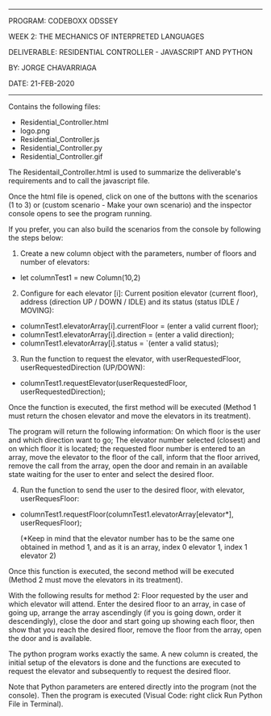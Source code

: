 ***
PROGRAM:			CODEBOXX ODSSEY

WEEK 2:				THE MECHANICS OF INTERPRETED LANGUAGES 

DELIVERABLE:  RESIDENTIAL CONTROLLER - JAVASCRIPT AND PYTHON  

BY:           JORGE CHAVARRIAGA     

DATE:         21-FEB-2020    

***

Contains the following files:

* Residential_Controller.html
* logo.png
* Residential_Controller.js
* Residential_Controller.py
* Residential_Controller.gif

The Residentail_Controller.html is used to summarize the deliverable's requirements and to call the javascript file.

Once the html file is opened, click on one of the buttons with the scenarios (1 to 3) or (custom scenario - Make your own 
scenario) and the inspector console opens to see the program running.

If you prefer, you can also build the scenarios from the console by following the steps below:

1. Create a new column object with the parameters, number of floors and number of elevators:

* let columnTest1 = new Column(10,2)

2. Configure for each elevator [i]: Current position elevator (current floor), address (direction UP / DOWN / IDLE) and its 
   status (status IDLE / MOVING):
* columnTest1.elevatorArray[i].currentFloor = (enter a valid current floor);
* columnTest1.elevatorArray[i].direction = (enter a valid direction);
* columnTest1.elevatorArray[i].status = `(enter a valid status);

3. Run the function to request the elevator, with userRequestedFloor, userRequestedDirection (UP/DOWN):
* columnTest1.requestElevator(userRequestedFloor, userRequestedDirection);

Once the function is executed, the first method will be executed (Method 1 must return the chosen elevator and move the
elevators in its treatment).

The program will return the following information: On which floor is the user and which direction want to go; The elevator
number selected (closest) and on which floor it is located; the requested floor number is entered to an array, move the
elevator to the floor of the call, inform that the floor arrived, remove the call from the array, open the door 
and remain in an available state waiting for the user to enter and select the desired floor.

4. Run the function to send the user to the desired floor, with elevator, userRequesFloor:
* columnTest1.requestFloor(columnTest1.elevatorArray[elevator*], userRequesFloor);

	(*Keep in mind that the elevator number has to be the same one obtained in method 1, and as it is an array, 
	index 0 elevator 1, index 1 elevator 2)
	
Once this function is executed, the second method will be executed (Method 2 must move the elevators in its treatment).

With the following results for method 2: Floor requested by the user and which elevator will attend. Enter the desired 
floor to an array, in case of going up, arrange the array ascendingly (if you is going down, order it descendingly), 
close the door and start going up showing each floor, then show that you reach the desired floor, remove the floor from
the array, open the door and is available.

The python program works exactly the same. A new column is created, the initial setup of the elevators is done and
the functions are executed to request the elevator and subsequently to request the desired floor.

Note that Python parameters are entered directly into the program (not the console). Then the program is executed 
(Visual Code: right click Run Python File in Terminal).
